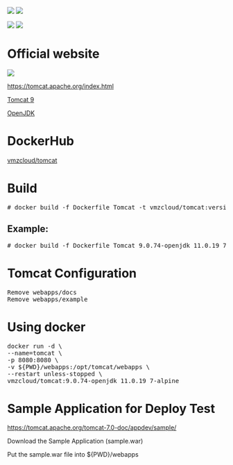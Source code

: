 <img src="https://img.shields.io/badge/language-Dockerfile-blue.svg"/> <img src="https://img.shields.io/github/last-commit/vmzcloud/Dockerfile_Tomcat"/><p>
<img src="https://img.shields.io/docker/v/vmzcloud/tomcat?color=yellow">
<img src="https://img.shields.io/docker/image-size/vmzcloud/tomcat?color=orange">

# Official website
<img src="https://tomcat.apache.org/res/images/tomcat.png"><p>
<a href="https://tomcat.apache.org/index.html" target="_blank">https://tomcat.apache.org/index.html</a><p>
<a href="https://archive.apache.org/dist/tomcat/tomcat-9/" target="_blank">Tomcat 9</a><p>
<a href="https://github.com/adoptium/temurin11-binaries/releases" target="_blank">OpenJDK</a>

# DockerHub
<a href="https://hub.docker.com/repository/docker/vmzcloud/tomcat/general" target="_blank">vmzcloud/tomcat</a><p>

# Build
<pre>
# docker build -f Dockerfile_Tomcat -t vmzcloud/tomcat:version .
</pre>
## Example:
<pre>
# docker build -f Dockerfile_Tomcat_9.0.74-openjdk_11.0.19_7-alpine -t vmzcloud/tomcat:9.0.74-openjdk_11.0.19_7-alpine .
</pre>

# Tomcat Configuration
<pre>
Remove webapps/docs
Remove webapps/example
</pre>

# Using docker
<pre>
docker run -d \
--name=tomcat \
-p 8080:8080 \
-v ${PWD}/webapps:/opt/tomcat/webapps \
--restart unless-stopped \
vmzcloud/tomcat:9.0.74-openjdk_11.0.19_7-alpine
</pre>

# Sample Application for Deploy Test
<a href="https://tomcat.apache.org/tomcat-7.0-doc/appdev/sample/" target="_blank">https://tomcat.apache.org/tomcat-7.0-doc/appdev/sample/</a><p>
Download the Sample Application (sample.war)<p>
Put the sample.war file into ${PWD}/webapps
